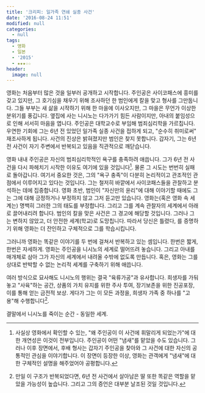 ```yaml
---
title: '크리피: 일가족 연쇄 실종 사건'
date: '2016-08-24 11:51'
modified: null
categories:
  - null
tags:
  - 영화
  - 일본
  - '2015'
  - ★★★☆☆
header:
  image: null
---
```


영화는 처음부터 많은 것을 일부러 공개하고 시작합니다. 주인공은 사이코패스에 흥미를 갖고 있지만, 그 호기심을 채우기 위해 조사하던 한 범인에게 칼을 맞고 형사를 그만둡니다. 그들 부부는 새 삶을 시작하기 위해 한 마을에 이사오지만, 그 마을은 무언가 이상한 분위기를 풍깁니다. 옆집에 사는 니시노는 다가가기 힘든 사람이지만, 아내의 붙임성으로 인해 서서히 마음을 엽니다. 주인공은 대학교수로 부임해 범죄심리학을 가르칩니다. 우연한 기회에 그는 6년 전 있었던 일가족 실종 사건을 접하게 되고, "순수히 취미로써" 재조사하게 됩니다. 사건의 진상은 밝혀졌지만 범인은 찾지 못합니다. 갑자기, 그는 6년 전 사건이 자기 주변에서 반복되고 있음을 직관적으로 깨닫습니다.

영화 내내 주인공은 자신의 범죄심리학적인 욕구를 충족하려 애씁니다. 그가 6년 전 사건을 다시 파헤치기 시작한 이유도 여기에 있을 것입니다[^1]. 물론 그 시도는 번번히 실패로 돌아갑니다. 여기서 중요한 것은, 그의 "욕구 충족"이 다분히 논리적이고 관조적인 관점에서 이루어지고 있다는 것입니다. 그는 철저히 바깥에서 사이코패스들을 관찰하고 분석하는 데에 집중합니다. 영화 초반, 범인이 "자신만의 윤리"에 대해 이야기할 때에도 그는 그에 대해 긍정하거나 부정하지 않고 그저 듣고만 있습니다. 영화는(혹은 영화 속 세계는) 명백히 그러한 그의 태도를 부정합니다. 그리고 그를 계속 관찰자의 세계에서 아래로 끌어내리려 합니다. 범인의 칼을 맞은 사건은 그 경고에 해당할 것입니다. 그러나 그는 변하지 않았고, 더 안전한 세계(학교)로 도망칩니다. 따라서 당신은 틀렸다, 를 증명하기 위해 영화는 더 잔인하고 구체적으로 그를 학습시킵니다.

그러니까 영화는 똑같은 이야기를 두 번에 걸쳐서 반복하고 있는 셈입니다. 한번은 짧게, 한번은 자세하게. 영화는 주인공을 니시노의 세계로 떨어뜨려 놓습니다. 그리고 아내를 매개체로 삼아 그가 자신의 세계에서 내려올 수밖에 없도록 만듭니다. 혹은, 영화는 그를 상대로 반박할 수 없는 논리적 세계를 구축하기 위해 애씁니다.

여러 방식으로 묘사해도 니시노의 행위는 결국 "육류가공"과 유사합니다. 희생자를 가둬놓고 "사육"하는 공간, 상품의 가치 유지를 위한 주사 투여, 장기보존을 위한 진공포장, 이를 통해 얻는 금전적 보상. 게다가 그는 이 모든 과정을, 희생자 가족 중 하나를 "고용"해 수행합니다[^2].

결말에서 니시노를 죽이는 순간 - 동일한 세계.

[^1]: 사실상 영화에서 확인할 수 있는, "왜 주인공이 이 사건에 휘말리게 되었는가"에 대한 개연성은 이것이 전부입니다. 주인공이 어떤 "냄새"를 맡았을 수도 있습니다. 그러나 이후 장면에서, 후배 형사는 갑자기 주인공을 찾아와 그 사건에 대한 자신의 공통적인 관심을 이야기합니다. 이 장면이 등장한 이상, 영화는 관객에게 "냄새"에 대한 구체적인 설명을 해주었어야 공평합니다.
[^2]: 만일 이 구조가 반복되었다면, 6년 전 사건에서 살아남은 딸 또한 똑같은 역할을 맡았을 가능성이 높습니다. 그리고 그의 증언은 대부분 날조된 것일 것입니다. 

